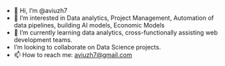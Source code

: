 - 👋 Hi, I’m @aviuzh7
- 👀 I’m interested in Data analytics, Project Management, Automation of data pipelines, building AI models, Economic Models
- 🌱 I’m currently learning data analytics, cross-functionally assisting web development teams. 
- I’m looking to collaborate on Data Science projects.
- 📫 How to reach me: aviuzh7@gmail.com

<!---
aviuzh7/aviuzh7 is a ✨ special ✨ repository because its `README.md` (this file) appears on your GitHub profile.
You can click the Preview link to take a look at your changes.
--->
